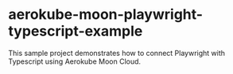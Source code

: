 # aerokube-moon-playwright-typescript-example
This sample project demonstrates how to connect Playwright with Typescript using Aerokube Moon Cloud.
